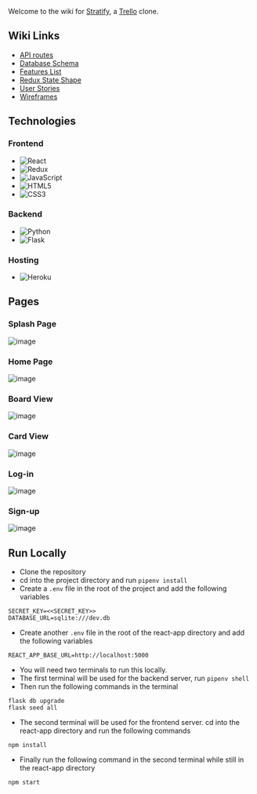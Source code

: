 Welcome to the wiki for [Stratify](https://trello-tyler.herokuapp.com/), a [Trello](https://trello.com/) clone.

## Wiki Links
- [API routes](https://github.com/tylernaej/Trello_Clone/wiki/API-Routes)
- [Database Schema](https://github.com/tylernaej/Trello_Clone/wiki/Database-Schema)
- [Features List](https://github.com/tylernaej/Trello_Clone/wiki/Features-List)
- [Redux State Shape](https://github.com/tylernaej/Trello_Clone/wiki/Redux-State-Shape)
- [User Stories](https://github.com/tylernaej/Trello_Clone/wiki/User-Stories)
- [Wireframes](https://github.com/tylernaej/Trello_Clone/wiki/Wireframes)

## Technologies

### Frontend
- ![React](https://img.shields.io/badge/react-%2320232a.svg?style=for-the-badge&logo=react&logoColor=%2361DAFB)
- ![Redux](https://img.shields.io/badge/redux-%23593d88.svg?style=for-the-badge&logo=redux&logoColor=white)
- ![JavaScript](https://img.shields.io/badge/JavaScript-F7DF1E?style=for-the-badge&logo=javascript&logoColor=black)
- ![HTML5](https://img.shields.io/badge/html5-%23E34F26.svg?style=for-the-badge&logo=html5&logoColor=white)
- ![CSS3](https://img.shields.io/badge/css3-%231572B6.svg?style=for-the-badge&logo=css3&logoColor=white)

### Backend
- ![Python](https://img.shields.io/badge/python-3670A0?style=for-the-badge&logo=python&logoColor=ffdd54)
- ![Flask](https://img.shields.io/badge/flask-%23000.svg?style=for-the-badge&logo=flask&logoColor=white)

### Hosting
- ![Heroku](https://img.shields.io/badge/heroku-%23430098.svg?style=for-the-badge&logo=heroku&logoColor=white)


## Pages

### Splash Page

![image](https://user-images.githubusercontent.com/104518737/194787295-f94c699f-63e6-4829-a86a-64f1490b69ad.png)

### Home Page

![image](https://user-images.githubusercontent.com/104518737/194787421-618d31c6-8edb-4683-8389-3a3ca0037371.png)

### Board View

![image](https://user-images.githubusercontent.com/104518737/194787461-5a74dc77-f6a1-42fa-adee-a3f8b5e0b855.png)

### Card View

![image](https://user-images.githubusercontent.com/104518737/194787482-74edbc38-c5d4-40cd-b40b-d2d231f15037.png)

### Log-in

![image](https://user-images.githubusercontent.com/104518737/194787317-de8cefb6-7c3d-4ea0-a858-595aee7492df.png)

### Sign-up

![image](https://user-images.githubusercontent.com/104518737/194787335-9310a2db-80c2-4833-ad7d-6148f5f867f9.png)

## Run Locally
- Clone the repository
- cd into the project directory and run ``pipenv install`` 
- Create a ``.env`` file in the root of the project and add the following variables
```
SECRET_KEY=<<SECRET_KEY>>
DATABASE_URL=sqlite:///dev.db
```
- Create another ``.env`` file in the root of the react-app directory and add the following variables
```
REACT_APP_BASE_URL=http://localhost:5000
```
- You will need two terminals to run this locally.
- The first terminal will be used for the backend server, run ``pipenv shell``
- Then run the following commands in the terminal
```
flask db upgrade
flask seed all
```
- The second terminal will be used for the frontend server. cd into the react-app directory and run the following commands
```
npm install
```
- Finally run the following command in the second terminal while still in the react-app directory
```
npm start
```

